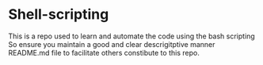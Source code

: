 # Shell-scripting
This is a repo used to learn and automate the code using the bash scripting
So ensure you maintain a good and clear descrigitptive manner README.md file  to facilitate others constibute to this repo.

